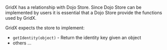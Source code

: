 GridX has a relationship with Dojo Store.  Since Dojo Store can be implemented by users it is essential that a Dojo Store provide the functions used by GridX.

GridX expects the store to implement:

* `getIdentity(object)` - Return the identity key given an object
* others ...